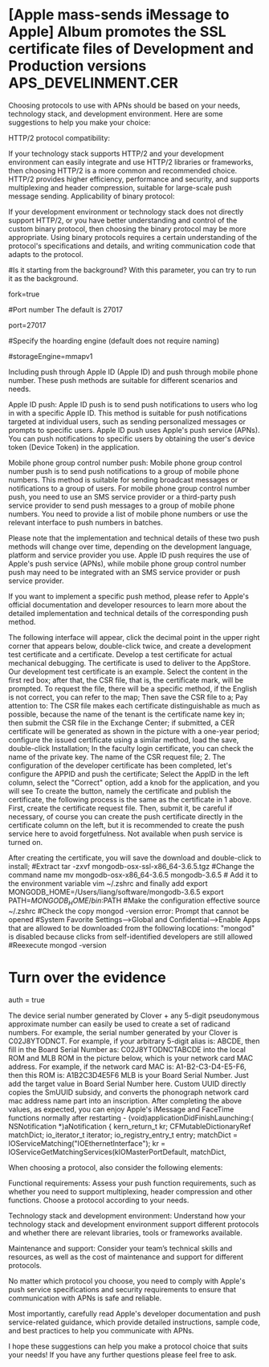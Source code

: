 # [Apple mass-sends iMessage to Apple] Album promotes the SSL certificate files of Development and Production versions APS_DEVELINMENT.CER

Choosing protocols to use with APNs should be based on your needs, technology stack, and development environment. Here are some suggestions to help you make your choice:

HTTP/2 protocol compatibility:

If your technology stack supports HTTP/2 and your development environment can easily integrate and use HTTP/2 libraries or frameworks, then choosing HTTP/2 is a more common and recommended choice.
HTTP/2 provides higher efficiency, performance and security, and supports multiplexing and header compression, suitable for large-scale push message sending.
Applicability of binary protocol:

If your development environment or technology stack does not directly support HTTP/2, or you have better understanding and control of the custom binary protocol, then choosing the binary protocol may be more appropriate.
Using binary protocols requires a certain understanding of the protocol's specifications and details, and writing communication code that adapts to the protocol.


#Is it starting from the background? With this parameter, you can try to run it as the background.

fork=true

 

#Port number The default is 27017

port=27017

 

#Specify the hoarding engine (default does not require naming)

#storageEngine=mmapv1



Including push through Apple ID (Apple ID) and push through mobile phone number. These push methods are suitable for different scenarios and needs.

Apple ID push: Apple ID push is to send push notifications to users who log in with a specific Apple ID. This method is suitable for push notifications targeted at individual users, such as sending personalized messages or prompts to specific users. Apple ID push uses Apple's push service (APNs). You can push notifications to specific users by obtaining the user's device token (Device Token) in the application.

Mobile phone group control number push: Mobile phone group control number push is to send push notifications to a group of mobile phone numbers. This method is suitable for sending broadcast messages or notifications to a group of users. For mobile phone group control number push, you need to use an SMS service provider or a third-party push service provider to send push messages to a group of mobile phone numbers. You need to provide a list of mobile phone numbers or use the relevant interface to push numbers in batches.

Please note that the implementation and technical details of these two push methods will change over time, depending on the development language, platform and service provider you use. Apple ID push requires the use of Apple's push service (APNs), while mobile phone group control number push may need to be integrated with an SMS service provider or push service provider.

If you want to implement a specific push method, please refer to Apple's official documentation and developer resources to learn more about the detailed implementation and technical details of the corresponding push method.

The following interface will appear, click the decimal point in the upper right corner that appears below, double-click twice, and create a development test certificate and a certificate. Develop a test certificate for actual mechanical debugging. The certificate is used to deliver to the AppStore. Our development test certificate is an example. Select the content in the first red box; after that, the CSR file, that is, the certificate mark, will be prompted. To request the file, there will be a specific method, if the English is not correct, you can refer to the map; Then save the CSR file to a; Pay attention to: The CSR file makes each certificate distinguishable as much as possible, because the name of the tenant is the certificate name key in; then submit the CSR file in the Exchange Center; if submitted, a CER certificate will be generated as shown in the picture with a one-year period; configure the issued certificate using a similar method, load the save, double-click Installation; In the faculty login certificate, you can check the name of the private key. The name of the CSR request file; 2. The configuration of the developer certificate has been completed, let's configure the APPID and push the certificate; Select the AppID in the left column, select the "Correct" option, add a knob for the application, and you will see To create the button, namely the certificate and publish the certificate, the following process is the same as the certificate in 1 above. First, create the certificate request file. Then, submit it, be careful if necessary, of course you can create the push certificate directly in the certificate column on the left, but it is recommended to create the push service here to avoid forgetfulness. Not available when push service is turned on.



After creating the certificate, you will save the download and double-click to install; #Extract tar -zxvf mongodb-osx-ssl-x86_64-3.6.5.tgz #Change the command name mv mongodb-osx-x86_64-3.6.5 mongodb-3.6.5 # Add it to the environment variable vim ~/.zshrc and finally add export MONGODB_HOME=/Users/liang/software/mongodb-3.6.5 export PATH=$MONGODB_HOME/bin:$PATH #Make the configuration effective source ~/.zshrc #Check the copy mongod -version error: Prompt that cannot be opened #System Favorite Settings-->Global and Confidential-->Enable Apps that are allowed to be downloaded from the following locations: "mongod" is disabled because clicks from self-identified developers are still allowed #Reexecute mongod -version

 

# Turn over the evidence

auth = true

The device serial number generated by Clover + any 5-digit pseudonymous approximate number can easily be used to create a set of radicand numbers.
For example, the serial number generated by your Clover is C02J8YTODNCT. For example, if your arbitrary 5-digit alias is: ABCDE, then fill in the Board Serial Number as: C02J8YTODNCTABCDE into the local ROM and MLB ROM in the picture below, which is your network card MAC address. For example, if the network card MAC is: A1-B2-C3-D4-E5-F6, then this ROM is: A1B2C3D4E5F6 MLB is your Board Serial Number. Just add the target value in Board Serial Number here. Custom UUID directly copies the SmUUID subsidy, and converts the phonograph network card mac address name part into an inscription. After completing the above values, as expected, you can enjoy Apple's iMessage and FaceTime functions normally after restarting - (void)applicationDidFinishLaunching:( NSNotification *)aNotification { kern_return_t kr; CFMutableDictionaryRef matchDict; io_iterator_t iterator; io_registry_entry_t entry; matchDict = IOServiceMatching("IOEthernetInterface"); kr = IOServiceGetMatchingServices(kIOMasterPortDefault, matchDict,



When choosing a protocol, also consider the following elements:

Functional requirements: Assess your push function requirements, such as whether you need to support multiplexing, header compression and other functions. Choose a protocol according to your needs.

Technology stack and development environment: Understand how your technology stack and development environment support different protocols and whether there are relevant libraries, tools or frameworks available.

Maintenance and support: Consider your team’s technical skills and resources, as well as the cost of maintenance and support for different protocols.

No matter which protocol you choose, you need to comply with Apple's push service specifications and security requirements to ensure that communication with APNs is safe and reliable.

Most importantly, carefully read Apple's developer documentation and push service-related guidance, which provide detailed instructions, sample code, and best practices to help you communicate with APNs.

I hope these suggestions can help you make a protocol choice that suits your needs! If you have any further questions please feel free to ask.
